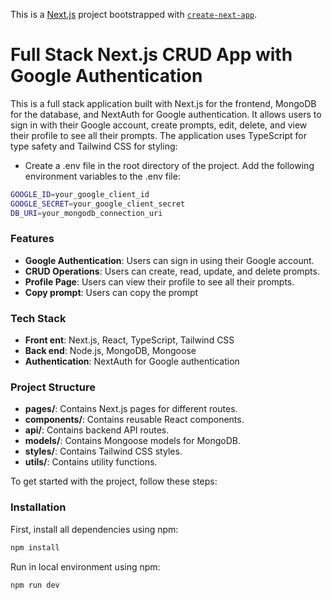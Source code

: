 This is a [Next.js](https://nextjs.org/) project bootstrapped with [`create-next-app`](https://github.com/vercel/next.js/tree/canary/packages/create-next-app).


# Full Stack Next.js CRUD App with Google Authentication

This is a full stack application built with Next.js for the frontend, MongoDB for the database, and NextAuth for Google authentication. It allows users to sign in with their Google account, create prompts, edit, delete, and view their profile to see all their prompts. The application uses TypeScript for type safety and Tailwind CSS for styling:

- Create a .env file in the root directory of the project.
Add the following environment variables to the .env file:

```bash
GOOGLE_ID=your_google_client_id
GOOGLE_SECRET=your_google_client_secret
DB_URI=your_mongodb_connection_uri

```


### Features
- **Google Authentication**: Users can sign in using their Google account.
- **CRUD Operations**: Users can create, read, update, and delete prompts.
- **Profile Page**: Users can view their profile to see all their prompts.
- **Copy prompt**: Users can copy the prompt

### Tech Stack
- **Front ent**: Next.js, React, TypeScript, Tailwind CSS
- **Back end**: Node.js, MongoDB, Mongoose
- **Authentication**: NextAuth for Google authentication

### Project Structure
- **pages/**: Contains Next.js pages for different routes.
- **components/**: Contains reusable React components.
- **api/**: Contains backend API routes.
- **models/**: Contains Mongoose models for MongoDB.
- **styles/**: Contains Tailwind CSS styles.
- **utils/**: Contains utility functions.

To get started with the project, follow these steps:

### Installation

First, install all dependencies using npm:

```bash
npm install
```

Run in local environment using npm:

```bash
npm run dev
```